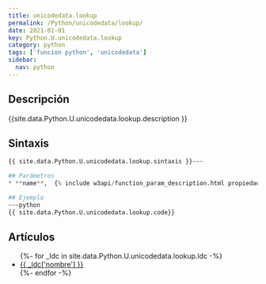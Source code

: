 ```yaml
---
title: unicodedata.lookup
permalink: /Python/unicodedata/lookup/
date: 2021-01-01
key: Python.U.unicodedata.lookup
category: python
tags: ['funcion python', 'unicodedata']
sidebar: 
  nav: python
---
```


## Descripción
{{site.data.Python.U.unicodedata.lookup.description }}

## Sintaxis
~~~python
{{ site.data.Python.U.unicodedata.lookup.sintaxis }}~~~

## Parámetros
* **name**,  {% include w3api/function_param_description.html propiedad=site.data.Python.U.unicodedata.lookup valor="name" %}

## Ejemplo
~~~python
{{ site.data.Python.U.unicodedata.lookup.code}}
~~~

## Artículos
<ul>
{%- for _ldc in site.data.Python.U.unicodedata.lookup.ldc -%}
   <li>
       <a href="{{_ldc['url'] }}">{{ _ldc['nombre'] }}</a>
   </li>
{%- endfor -%}
</ul>

